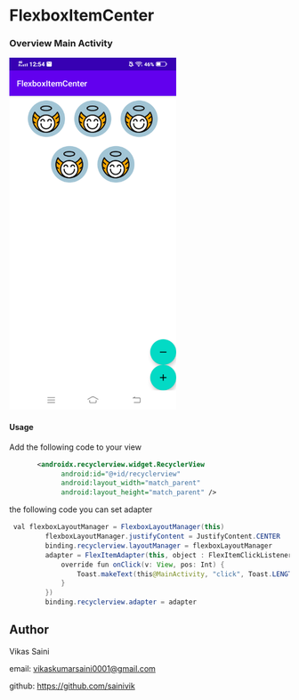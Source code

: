 # FlexboxItemCenter
### Overview Main Activity
<img src="https://github.com/sainivik/FlexboxItemCenter/blob/master/screenshots/flexbox_home_screen.png" width="300px" height="632px"/>

#### Usage

Add the following code to your view

```xml
       <androidx.recyclerview.widget.RecyclerView
             android:id="@+id/recyclerview"
             android:layout_width="match_parent"
             android:layout_height="match_parent" />
```

 the following code you can set adapter

```java
 val flexboxLayoutManager = FlexboxLayoutManager(this)
         flexboxLayoutManager.justifyContent = JustifyContent.CENTER
         binding.recyclerview.layoutManager = flexboxLayoutManager
         adapter = FlexItemAdapter(this, object : FlexItemClickListener {
             override fun onClick(v: View, pos: Int) {
                 Toast.makeText(this@MainActivity, "click", Toast.LENGTH_SHORT).show()
             }
         })
         binding.recyclerview.adapter = adapter
```


## Author

Vikas Saini

email: vikaskumarsaini0001@gmail.com

github: https://github.com/sainivik
